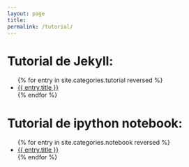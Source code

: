 ```yaml
---
layout: page
title:
permalink: /tutorial/
---
```


<div class="tutorials">
  <h1>Tutorial de Jekyll:</h1>
  <ul>
  {% for entry in site.categories.tutorial reversed %}
    <article class="tutorial">
      <li><a href="{{ site.baseurl }}{{ entry.url }}">{{ entry.title }}</a></li>
    </article>
  {% endfor %}
  </ul>
</div>

<div class="notebook">
  <h1>Tutorial de ipython notebook:</h1>
  <ul>
  {% for entry in site.categories.notebook reversed %}
    <article class="notebook">
      <li><a href="{{ site.baseurl }}{{ entry.url }}">{{ entry.title }}</a></li>
    </article>
  {% endfor %}
  </ul>
</div>
